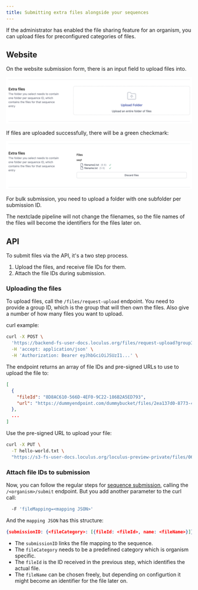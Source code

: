 ```yaml
---
title: Submitting extra files alongside your sequences
---
```


If the administrator has enabled the file sharing feature for an organism, you can upload files for preconfigured categories of files.

## Website

On the website submission form, there is an input field to upload files into.

![The extra files component](../../../assets/ExtraFilesComponent.png)

If files are uploaded successfully, there will be a green checkmark:

![The extra files component](../../../assets/ExtraFilesUploaded.png)

For bulk submission, you need to upload a folder with one subfolder per submission ID.

The nextclade pipeline will not change the filenames, so the file names of the files will become the identifiers for the files later on.

## API

To submit files via the API, it's a two step process.

1. Upload the files, and receive file IDs for them.
2. Attach the file IDs during submission.

### Uploading the files

To upload files, call the `/files/request-upload` endpoint.
You need to provide a group ID, which is the group that will then own the files.
Also give a number of how many files you want to upload.

curl example:

```bash
curl -X POST \
  'https://backend-fs-user-docs.loculus.org/files/request-upload?groupId=2&numberFiles=3' \
  -H 'accept: application/json' \
  -H 'Authorization: Bearer eyJhbGciOiJSUzI1...' \
```

The endpoint returns an array of file IDs and pre-signed URLs to use to upload the file to:

```json
[
  {
    "fileId": "8D8AC610-566D-4EF0-9C22-186B2A5ED793",
    "url": "https://dummyendpoint.com/dummybucket/files/2ea137d0-8773-4e0a-a9aa-5591de12ff23?X-Amz-Algorithm=AWS4-HMAC-SHA256&X-Amz-Credential=dummyaccesskey%2F20250330%2Fdummyregion%2Fs3%2Faws4_request&X-Amz-Date=20250330T184050Z&X-Amz-Expires=1800&X-Amz-SignedHeaders=host&X-Amz-Signature=9717e8d8c8242d0d266f816c665d78b1d842de5286fb59e37329f090e9bb0b9e"
  },
  ...
]
```

Use the pre-signed URL to upload your file:

```bash
curl -X PUT \
  -T hello-world.txt \
  "https://s3-fs-user-docs.loculus.org/loculus-preview-private/files/0699d6..."
```

### Attach file IDs to submission

Now, you can follow the regular steps for [sequence submission](./submit-sequences), calling the `/<organism>/submit` endpoint.
But you add another parameter to the curl call:

```bash
  -F 'fileMapping=<mapping JSON>'
```

And the `mapping JSON` has this structure:

```json
{submissionID: {<fileCategory>: [{fileId: <fileId>, name: <fileName>}]}}
```

- The `submissionID` links the file mapping to the sequence.
- The `fileCategory` needs to be a predefined category which is organism specific.
- The `fileId` is the ID received in the previous step, which identifies the actual file.
- The `fileName` can be chosen freely, but depending on configurtion it might become an identifier for the file later on.
